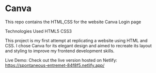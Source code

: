 # Canva
This repo contains the HTML,CSS for the  website Canva Login page

Technologies Used
HTML5
CSS3

This project is my first attempt at replicating a website using HTML and CSS. I chose Canva for its elegant design and aimed to recreate its layout and styling to improve my frontend development skills.

Live Demo:
Check out the live version hosted on Netlify: https://spontaneous-entremet-84f8f5.netlify.app/
